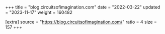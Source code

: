 +++
title = "blog.circuitsofimagination.com"
date = "2022-03-22"
updated = "2023-11-17"
weight = 160482

[extra]
source = "https://blog.circuitsofimagination.com/"
ratio = 4
size = 157
+++
